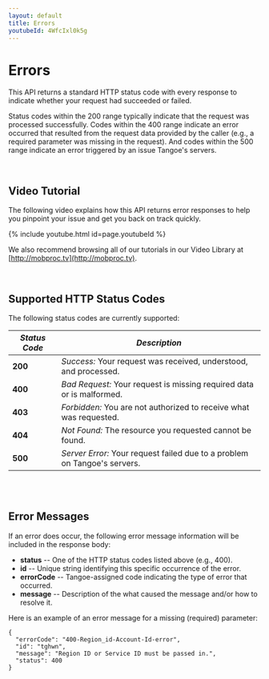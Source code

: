 ```yaml
---
layout: default
title: Errors
youtubeId: 4WfcIxl0k5g
---
```


# Errors

This API returns a standard HTTP status code with every response to indicate whether your request had succeeded or failed. 

Status codes within the 200 range typically indicate that the request was processed successfully. Codes within the 400 range indicate an error occurred that resulted from the request data provided by the caller (e.g., a required parameter was missing in the request). And codes within the 500 range indicate an error triggered by an issue Tangoe's servers. 

<br/>

## Video Tutorial

The following video explains how this API returns error responses to help you pinpoint your issue and get you back on track quickly.

{% include youtube.html id=page.youtubeId %}

We also recommend browsing all of our tutorials in our Video Library at [http://mobproc.tv](http://mobproc.tv). 

<br/>

## Supported HTTP Status Codes

The following status codes are currently supported:

| ***Status Code*** | ***Description*** |
| --- | --- |
| **200**	| *Success:* Your request was received, understood, and processed. 			|
| **400**	| *Bad Request:* Your request is missing required data or is malformed. 	|
| **403**	| *Forbidden:* You are not authorized to receive what was requested. 		|
| **404**	| *Not Found:* The resource you requested cannot be found.					|
| **500**	| *Server Error:* Your request failed due to a problem on Tangoe's servers.	|

<br/>
<br/>

## Error Messages

If an error does occur, the following error message information will be included in the response body:

* **status** -- One of the HTTP status codes listed above (e.g., 400).
* **id** -- Unique string identifying this specific occurrence of the error.
* **errorCode** -- Tangoe-assigned code indicating the type of error that occurred.
* **message** -- Description of the what caused the message and/or how to resolve it.


Here is an example of an error message for a missing (required) parameter:

```
{
  "errorCode": "400-Region_id-Account-Id-error",
  "id": "tghwn",
  "message": "Region ID or Service ID must be passed in.",
  "status": 400
}
```
